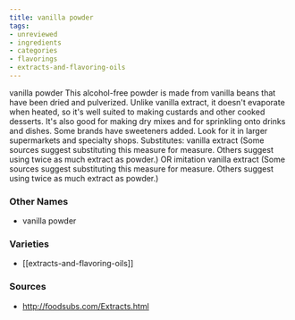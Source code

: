 ```yaml
---
title: vanilla powder
tags:
- unreviewed
- ingredients
- categories
- flavorings
- extracts-and-flavoring-oils
---
```

vanilla powder This alcohol-free powder is made from vanilla beans that have been dried and pulverized. Unlike vanilla extract, it doesn't evaporate when heated, so it's well suited to making custards and other cooked desserts. It's also good for making dry mixes and for sprinkling onto drinks and dishes. Some brands have sweeteners added. Look for it in larger supermarkets and specialty shops. Substitutes: vanilla extract (Some sources suggest substituting this measure for measure. Others suggest using twice as much extract as powder.) OR imitation vanilla extract (Some sources suggest substituting this measure for measure. Others suggest using twice as much extract as powder.)

### Other Names

* vanilla powder

### Varieties

* [[extracts-and-flavoring-oils]]

### Sources
* http://foodsubs.com/Extracts.html
